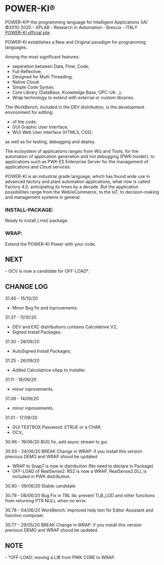 # POWER-KI&reg;
POWER-KI&reg; the programming language for Intelligent Applications (IA)</br> 
&copy;2010-2020 - XPLAB - Research in Automation - Brescia - ITALY</br> 
<a href="http://www.POWER-KI.com">POWER-KI official site </a> 

POWER-KI establishes a New and Original paradigm for programming languages. 

Among the most significant features:
- separation between Data, Flow, Code;
- Full Reflective;
- Designed for Multi Threading;
- Native Cloud:
- Simple Code Syntax;
- Core Library (DataBase, Knowledge Base, OPC-UA ..);
- Wrap technology to extend with external or custom libraries.

The WorkBench, included in the DEV distribution, is the development environment for editing:
- of the code;
- GUI Graphic User Interface;
- WUI Web User Interface (HTML5, CSS);

as well as for testing, debugging and deploy.
 
The ecosystem of applications ranges from Wiz and Tools, for the automation of application generation and hot debugging (PWK-Insider), to applications such as PWK-ES Enterprise Server for the management of applications and Cloud services.

POWER-KI is an industrial grade language, which has found wide use in advanced factory and plant automation applications, what now is called Factory 4.0, anticipating its times by a decade. 
But the application possibilities range from the Web/eCommerce, to the IoT, to decision-making and management systems in general.

<h3>INSTALL-PACKAGE:</h3>
Ready to install (.msi) package.

<h3>WRAP:</h3>
Extend the POWER-KI Power with your code.</br>

<h2>NEXT</h2>
- OCV is now a candidate for OFF-LOAD°. 


<h2>CHANGE LOG </h2>

31.40 - 15/10/20
- Minor Bug fix and inprovements.

31.37 - 11/10/20
- DEV and EXC distributions contains  Calcolatrive V2;
- Signed Install Packages.

31.30 - 28/09/20
- AutoSigned Install Packages;

31.25 - 26/09/20
- Added Calcolatrice xApp to installer. 

31.11 - 18/09/20
- minor inprovements.

31.08 - 14/09/20
- minor inprovements.

31.01 - 17/08/20
- GUI TEXTBOX Password: £TRUE or a CHAR.
- OCV_

30.96 - 19/06/20
BUG fix, add async stream to gui. 

30.93 - 24/06/20
BREAK Change in WRAP: if you install this version previous DEMO and WRAP shoud be updated.
- WRAP to Snap7 is now in distribution (No need to declare in Package)
- OFF-LOAD of RealSense2: RS2 is now a WRAP, RealSense2.DLL is included in PWK distribution.

30.80 - 09/06/20
Stable candidate

30.79 - 08/06/20
Bug Fix in TBL lib: prevent TLB_LOD and other functions from returning PTR NULL when no error. 

30.78 - 04/06/20
WorkBench: improved help text for Editor Assistant and function composer.

30.77 - 29/05/20
BREAK Change in WRAP: if you install this version previous DEMO and WRAP shoud be updated.


<h2>NOTE</h2>
- °OFF-LOAD:  moving a LIB from PWK CORE to WRAP. 

